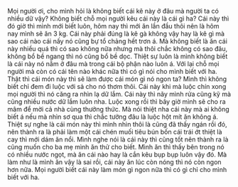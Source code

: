 Mọi người ơi, cho mình hỏi là không biết cái kê này ở đâu mà người ta có nhiều dữ vậy? Không biết chỗ mọi người kêu cái này là cái gì ha? Cái này thì đó giờ thì mình mới biết luôn, hôm nay thì mới ăn lần đầu thôi nên là hôm nay mình sẽ ăn 3 kg. Cái này phải đúng là kê gà không vậy hay là kê gì mà sao cái nào cái nấy nó cũng bự tổ chảng hết trơn á. Mà không biết là ăn cái này nhiều quá thì có sao không nữa nhưng mà thôi chắc không có sao đâu, không bổ bề ngang thì nó cũng bổ bề dọc. Thiệt sự luôn là mình không biết là cái này nó nằm ở đâu mà trong cái bộ phận nào luôn á. Với lại chỗ mọi người mà còn có cái tên nào khác nữa thì có gì nói cho mình biết với ha. Thật thì cái món này thì sẽ làm được cái món gì nó ngon ta? Mình thì không biết chỉ đem đi luộc với sả cho nó thơm thôi. Cái này khi mà luộc chín xong mọi người thì nó căng ra nhìn lạ dữ lắm. Cái này thì nãy mình rửa cũng kỹ mà cũng nhiều nước dữ lắm luôn nha. Luộc xong rồi thì bây giờ mình sẽ cho ra mâm để mời cả nhà cùng thưởng thức. Mà nói thiệt nha cái này mà ai không biết á nếu mà nhìn sơ qua thì chắc tưởng đâu là luộc hột mít ăn không á. Thiệt sự nghe là cái món này thì mình nhìn thôi là cũng đã thấy ngán rồi đó, nên thành ra là phải làm một cái chén muối tiêu bún bốn cái trái ớt thiệt là cay thì mới dám ăn nổi. Mình nghe nói là cái này thì cũng tốt nên thành ra là cũng muốn cho ba mẹ mình ăn thử cho biết. Mình ăn thì thấy bên trong nó có nhiều nước ngọt, mà ăn cái nào hay là cắn kêu bụp bụp luôn vậy đó. Mà làm như là mình ăn vậy là sai rồi, cái này ăn lúc còn nóng thì nó còn ngon hơn nữa. Mọi người biết cái này làm món gì ngon nữa thì có gì chỉ cho mình biết với ha.
